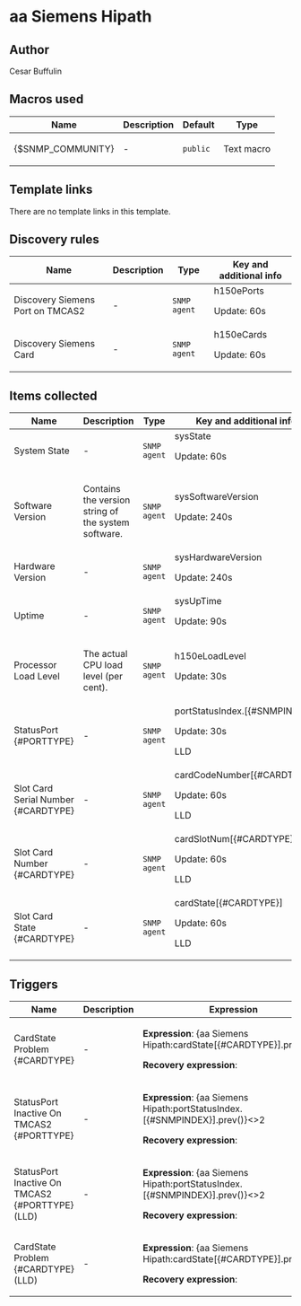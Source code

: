 # aa Siemens Hipath

## Author

Cesar Buffulin

## Macros used

|Name|Description|Default|Type|
|----|-----------|-------|----|
|{$SNMP_COMMUNITY}|<p>-</p>|`public`|Text macro|
## Template links

There are no template links in this template.

## Discovery rules

|Name|Description|Type|Key and additional info|
|----|-----------|----|----|
|Discovery Siemens Port on TMCAS2|<p>-</p>|`SNMP agent`|h150ePorts<p>Update: 60s</p>|
|Discovery Siemens Card|<p>-</p>|`SNMP agent`|h150eCards<p>Update: 60s</p>|
## Items collected

|Name|Description|Type|Key and additional info|
|----|-----------|----|----|
|System State|<p>-</p>|`SNMP agent`|sysState<p>Update: 60s</p>|
|Software Version|<p>Contains the version string of the system software.</p>|`SNMP agent`|sysSoftwareVersion<p>Update: 240s</p>|
|Hardware Version|<p>-</p>|`SNMP agent`|sysHardwareVersion<p>Update: 240s</p>|
|Uptime|<p>-</p>|`SNMP agent`|sysUpTime<p>Update: 90s</p>|
|Processor Load Level|<p>The actual CPU load level (per cent).</p>|`SNMP agent`|h150eLoadLevel<p>Update: 30s</p>|
|StatusPort {#PORTTYPE}|<p>-</p>|`SNMP agent`|portStatusIndex.[{#SNMPINDEX}]<p>Update: 30s</p><p>LLD</p>|
|Slot Card Serial Number {#CARDTYPE}|<p>-</p>|`SNMP agent`|cardCodeNumber[{#CARDTYPE}]<p>Update: 60s</p><p>LLD</p>|
|Slot Card Number {#CARDTYPE}|<p>-</p>|`SNMP agent`|cardSlotNum[{#CARDTYPE}]<p>Update: 60s</p><p>LLD</p>|
|Slot Card State {#CARDTYPE}|<p>-</p>|`SNMP agent`|cardState[{#CARDTYPE}]<p>Update: 60s</p><p>LLD</p>|
## Triggers

|Name|Description|Expression|Priority|
|----|-----------|----------|--------|
|CardState Problem {#CARDTYPE}|<p>-</p>|<p>**Expression**: {aa Siemens Hipath:cardState[{#CARDTYPE}].prev()}>1</p><p>**Recovery expression**: </p>|warning|
|StatusPort Inactive On TMCAS2 {#PORTTYPE}|<p>-</p>|<p>**Expression**: {aa Siemens Hipath:portStatusIndex.[{#SNMPINDEX}].prev()}<>2</p><p>**Recovery expression**: </p>|warning|
|StatusPort Inactive On TMCAS2 {#PORTTYPE} (LLD)|<p>-</p>|<p>**Expression**: {aa Siemens Hipath:portStatusIndex.[{#SNMPINDEX}].prev()}<>2</p><p>**Recovery expression**: </p>|warning|
|CardState Problem {#CARDTYPE} (LLD)|<p>-</p>|<p>**Expression**: {aa Siemens Hipath:cardState[{#CARDTYPE}].prev()}>1</p><p>**Recovery expression**: </p>|warning|
